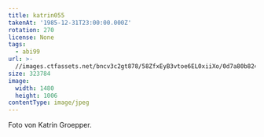 ```yaml
---
title: katrin055
takenAt: '1985-12-31T23:00:00.000Z'
rotation: 270
license: None
tags:
  - abi99
url: >-
  //images.ctfassets.net/bncv3c2gt878/58ZfxEyB3vtoe6EL0xiiXo/0d7a80b8248e609255a20a9fce3436c0/katrin055_14505026727_o
size: 323784
image:
  width: 1480
  height: 1006
contentType: image/jpeg
---
```


Foto von Katrin Groepper.
